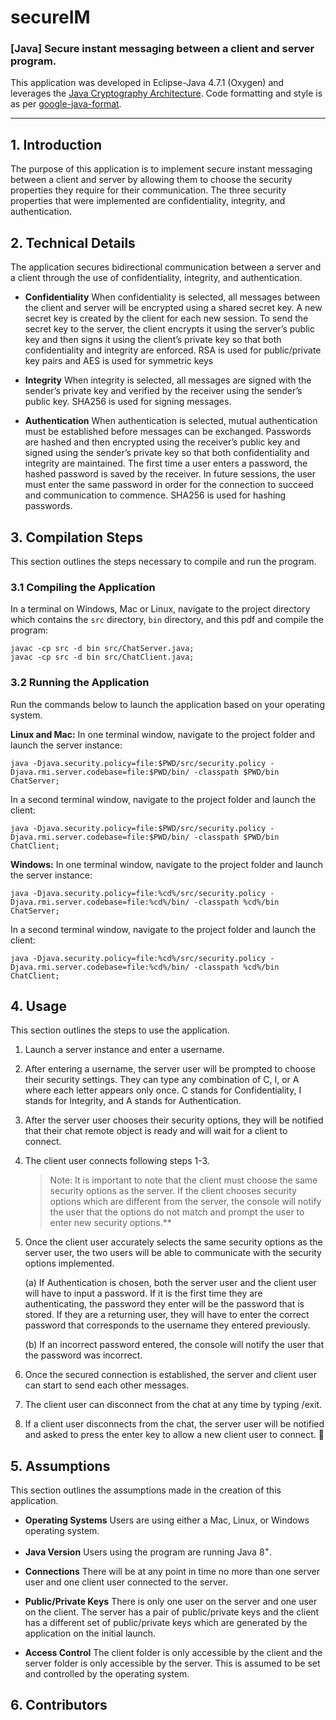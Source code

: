 # secureIM
### [Java] Secure instant messaging between a client and server program.

This application was developed in Eclipse-Java 4.7.1 (Oxygen) and leverages the [Java Cryptography Architecture](https://docs.oracle.com/javase/8/docs/technotes/guides/security/crypto/CryptoSpec.html).  Code formatting and style is as per [google-java-format](https://github.com/google/google-java-format).

---

## 1. Introduction

The purpose of this application is to implement secure instant messaging between a client and server by allowing them to choose the security properties they require for their communication.  The three security properties that were implemented are confidentiality, integrity, and authentication.


## 2. Technical Details

The application secures bidirectional communication between a server and a client through the use of confidentiality, integrity, and authentication.

* **Confidentiality**
When confidentiality is selected, all messages between the client and server will be encrypted using a shared secret key. A new secret key is created by the client for each new session. To send the secret key to the server, the client encrypts it using the server’s public key and then signs it using the client’s private key so that both confidentiality and integrity are enforced. RSA is used for public/private key pairs and AES is used for symmetric keys

* **Integrity**
When integrity is selected, all messages are signed with the sender’s private key and verified by the receiver using the sender’s public key. SHA256 is used for signing messages.

* **Authentication**
When authentication is selected, mutual authentication must be established before messages can be exchanged. Passwords are hashed and then encrypted using the receiver’s public key and signed using the sender’s private key so that both confidentiality and integrity are maintained. The first time a user enters a password, the hashed password is saved by the receiver. In future sessions, the user must enter the same password in order for the connection to succeed and communication to commence. SHA256 is used for hashing passwords.


## 3. Compilation Steps
This section outlines the steps necessary to compile and run the program.

### 3.1 Compiling the Application
In a terminal on Windows, Mac or Linux, navigate to the project directory which contains the `src` directory, `bin` directory, and this pdf and compile the program:

```shell
javac -cp src -d bin src/ChatServer.java;
javac -cp src -d bin src/ChatClient.java;
```

### 3.2 Running the Application
Run the commands below to launch the application based on your operating system.

**Linux and Mac:**
In one terminal window, navigate to the project folder and launch the server instance:

```shell
java -Djava.security.policy=file:$PWD/src/security.policy -Djava.rmi.server.codebase=file:$PWD/bin/ -classpath $PWD/bin ChatServer;
```

In a second terminal window, navigate to the project folder and launch the client:

```shell
java -Djava.security.policy=file:$PWD/src/security.policy -Djava.rmi.server.codebase=file:$PWD/bin/ -classpath $PWD/bin ChatClient;
```

**Windows:**
In one terminal window, navigate to the project folder and launch the server instance:

```shell
java -Djava.security.policy=file:%cd%/src/security.policy -Djava.rmi.server.codebase=file:%cd%/bin/ -classpath %cd%/bin ChatServer;
```

In a second terminal window, navigate to the project folder and launch the client:

```shell
java -Djava.security.policy=file:%cd%/src/security.policy -Djava.rmi.server.codebase=file:%cd%/bin/ -classpath %cd%/bin ChatClient;
```

## 4. Usage

This section outlines the steps to use the application.

1. Launch a server instance and enter a username.

2. After entering a username, the server user will be prompted to choose their security settings.  They can type any combination of C, I, or A where each letter appears only once.  C stands for Confidentiality, I stands for Integrity, and A stands for Authentication.

3. After the server user chooses their security options, they will be notified that their chat remote  object is ready and will wait for a client to connect.

4. The client user connects following steps 1-3.
   >Note: It is important to note that the client must choose the same security options as the server.  If the client chooses security options which are different from the server, the console will notify the user that the options do not match and prompt the user to enter new security options.**

5. Once the client user accurately selects the same security options as the server user, the two users will be able to communicate with the security options implemented.

   (a) If Authentication is chosen, both the server user and the client user will have to input a password.  If it is the first time they are authenticating, the password they enter will be the password that is stored.  If they are a returning user, they will have to enter the correct password that corresponds to the username they entered previously.

   (b) If an incorrect password entered, the console will notify the user that the password was incorrect.

6. Once the secured connection is established, the server and client user can start to send each other messages.

7. The client user can disconnect from the chat at any time by typing /exit.


8. If a client user disconnects from the chat, the server user will be notified and asked to press the enter key to allow a new client user to connect.

## 5. Assumptions

This section outlines the assumptions made in the creation of this application.

* **Operating Systems**
Users are using either a Mac, Linux, or Windows operating system.

* **Java Version**
Users using the program are running Java 8<sup>+</sup>.

* **Connections**
There will be at any point in time no more than one server user and one client user connected to the server.

* **Public/Private Keys**
There is only one user on the server and one user on the client.  The server has a pair of public/private keys and the client has a different set of public/private keys which are generated by the application on the initial launch.

* **Access Control**
The client folder is only accessible by the client and the server folder is only accessible by the server.  This is assumed to be set and controlled by the operating system.



## 6. Contributors
